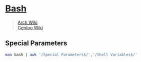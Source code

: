 # [Bash](https://www.gnu.org/software/bash/)

> [Arch Wiki](https://wiki.archlinux.org/index.php/bash)\
> [Gentoo Wiki](https://wiki.gentoo.org/wiki/Bash)

## Special Parameters

```bash
man bash | awk '/Special Parameters$/','/Shell Variables$/'
```
